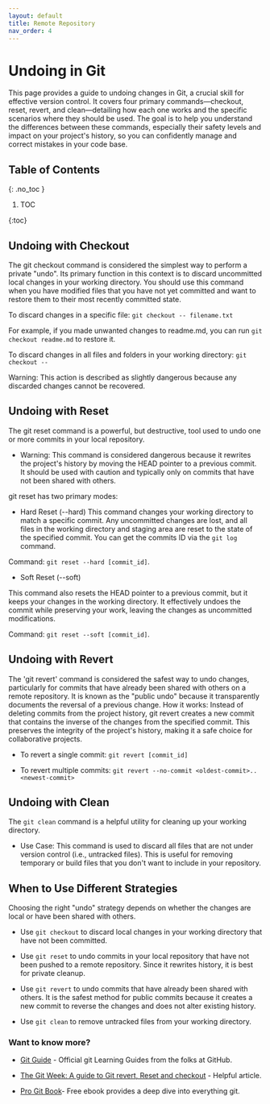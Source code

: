 ```yaml
---
layout: default
title: Remote Repository
nav_order: 4
---
```


<!-- prettier-ignore-start -->

# Undoing in Git



This page provides a guide to undoing changes in Git, a crucial skill for effective version control. It covers four primary commands—checkout, reset, revert, and clean—detailing how each one works and the specific scenarios where they should be used. The goal is to help you understand the differences between these commands, especially their safety levels and impact on your project's history, so you can confidently manage and correct mistakes in your code base.



## Table of Contents

{: .no_toc }



1. TOC

{:toc}



## Undoing with Checkout

The git checkout command is considered the simplest way to perform a private "undo". Its primary function in this context is to discard uncommitted local changes in your working directory. You should use this command when you have modified files that you have not yet committed and want to restore them to their most recently committed state.

To discard changes in a specific file: `git checkout -- filename.txt`

For example, if you made unwanted changes to readme.md, you can run `git checkout readme.md` to restore it.

To discard changes in all files and folders in your working directory: `git checkout --` 

Warning: This action is described as slightly dangerous because any discarded changes cannot be recovered.



## Undoing with Reset

The git reset command is a powerful, but destructive, tool used to undo one or more commits in your local repository.

- Warning: This command is considered dangerous because it rewrites the project's history by moving the HEAD pointer to a previous commit. It should be used with caution and typically only on commits that have not been shared with others.

git reset has two primary modes:

- Hard Reset (--hard)
This command changes your working directory to match a specific commit. Any uncommitted changes are lost, and all files in the working directory and staging area are reset to the state of the specified commit. You can get the commits ID via the `git log` command.

Command: `git reset --hard [commit_id]`.

- Soft Reset (--soft)

This command also resets the HEAD pointer to a previous commit, but it keeps your changes in the working directory. It effectively undoes the commit while preserving your work, leaving the changes as uncommitted modifications.

 Command: `git reset --soft [commit_id]`.



## Undoing with Revert

The 'git revert' command is considered the safest way to undo changes, particularly for commits that have already been shared with others on a remote repository. It is known as the "public undo" because it transparently documents the reversal of a previous change.
How it works: Instead of deleting commits from the project history, git revert creates a new commit that contains the inverse of the changes from the specified commit. This preserves the integrity of the project's history, making it a safe choice for collaborative projects.

- To revert a single commit: `git revert [commit_id]`

- To revert multiple commits: `git revert --no-commit <oldest-commit>..<newest-commit>`



## Undoing with Clean

The `git clean` command is a helpful utility for cleaning up your working directory.

- Use Case: This command is used to discard all files that are not under version control (i.e., untracked files). This is useful for removing temporary or build files that you don't want to include in your repository.





## When to Use Different Strategies

Choosing the right "undo" strategy depends on whether the changes are local or have been shared with others.

- Use `git checkout` to discard local changes in your working directory that have not been committed.

- Use `git reset` to undo commits in your local repository that have not been pushed to a remote repository. Since it rewrites history, it is best for private cleanup.

- Use `git revert` to undo commits that have already been shared with others. It is the safest method for public commits because it creates a new commit to reverse the changes and does not alter existing history.

- Use `git clean` to remove untracked files from your working directory.





### Want to know more?

- [Git Guide](https://github.com/git-guides) - Official git Learning Guides from the folks at GitHub.

- [The Git Week: A guide to Git revert, Reset and checkout](https://medium.com/@lorenzouriel/the-git-week-a-guide-to-git-revert-reset-and-checkout-da103b119b17) - Helpful article.

- [Pro Git Book](https://git-scm.com/book/en/v2)- Free ebook provides a deep dive into everything git.



<!-- prettier-ignore-end -->


